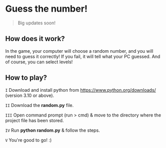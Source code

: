 # Guess the number!
> Big updates soon!

## How does it work?
In the game, your computer will choose a random number, and you will need to guess it correctly! If you fail, it will tell what your PC guessed. And of course, you can select levels!

## How to play?
`I` Download and install python from https://www.python.org/downloads/ (version 3.10 or above).

`II` Download the **random.py** file.

`III` Open command prompt (run > cmd) & move to the directory where the project file has been stored.

`IV` Run **__python random.py__** & follow the steps.

`V` You're good to go! :)

